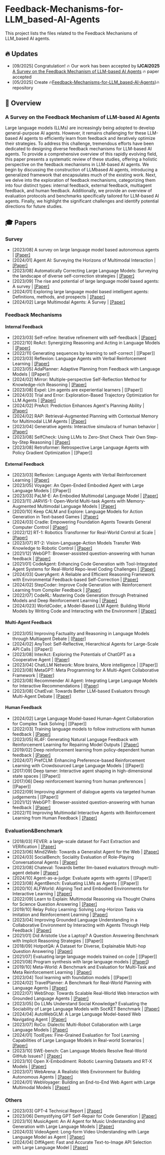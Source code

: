 # Feedback-Mechanisms-for-LLM_based-AI-Agents

This project lists the files related to the Feedback Mechanisms of LLM_based AI agents.

## 🔥 Updates

- [09/2025] Congratulation! 🔥 Our work has been accepted by **IJCAI2025** [A Survey on the Feedback Mechanism of LLM-based AI Agents](https://www.ijcai.org/proceedings/2025/1175) 🔥 paper accepted
- [05/2025] Create 🔥[Feedback-Mechanisms-for-LLM_based-AI-Agents]([https://github.com/kevinson7515/VC-Bench](https://github.com/kevinson7515/Agents-Feedback-Mechanisms)))🔥 repository


## 📣 Overview

### A Survey on the Feedback Mechanism of LLM-based AI Agents

Large language models (LLMs) are increasingly being adopted to develop general-purpose AI agents. However, it remains challenging for these LLM-based AI agents to efficiently learn from feedback and iteratively optimize their strategies. To address this challenge, tremendous efforts have been dedicated to designing diverse feedback mechanisms for LLM-based AI agents. To provide a comprehensive overview of this rapidly evolving field, this paper presents a systematic review of these studies, offering a holistic perspective on the feedback mechanisms in LLM-based AI agents. We begin by discussing the construction of LLMbased AI agents, introducing a generalized framework that encapsulates much of the existing work. Next, we delve into the exploration of feedback mechanisms, categorizing them into four distinct types: internal feedback, external feedback, multiagent feedback, and human feedback. Additionally, we provide an overview of evaluation protocols and benchmarks specifically tailored for LLM-based AI agents. Finally, we highlight the significant challenges and identify potential directions for future studies.

## 🎓 Papers

### Survey

- [2023/08] A survey on large language model based autonomous agents | [[Paper]](https://arxiv.org/abs/2308.11432)
- [2024/01] Agent AI: Surveying the Horizons of Multimodal Interaction | [[Paper]](https://arxiv.org/abs/2401.03568)
- [2023/08] Automatically Correcting Large Language Models: Surveying the landscape of diverse self-correction strategies | [[Paper]](https://arxiv.org/abs/2308.03188)
- [2023/09] The rise and potential of large language model based agents: A survey | [[Paper]](https://arxiv.org/abs/2309.07864)
- [2024/01] Exploring large language model based intelligent agents: Definitions, methods, and prospects | [[Paper]](https://arxiv.org/abs/2401.03428)
- [2024/02] Large Multimodal Agents: A Survey | [[Paper]](https://arxiv.org/abs/2402.15116)

### Feedback Mechanisms

#### Internal Feedback

- [2023/03] Self-refine: Iterative refinement with self-feedback | [[Paper]](https://arxiv.org/abs/2303.17651)
- [2022/10] ReAct: Synergizing Reasoning and Acting in Language Models | [[Paper]](https://arxiv.org/abs/2210.03629)
- [2022/11] Generating sequences by learning to self-correct | [[Paper]]
- [2023/03] Reflexion: Language Agents with Verbal Reinforcement Learning | [[Paper]](https://arxiv.org/abs/2303.11366)
- [2023/05] AdaPlanner: Adaptive Planning from Feedback with Language Models | [[Paper]]
- [2024/02] Mirror: Multiple-perspective Self-Reflection Method for Knowledge-rich Reasoning | [[Paper]](https://arxiv.org/abs/2402.14963)
- [2023/08] Expel: Llm agents are experiential learners | [[Paper]]
- [2024/03] Trial and Error: Exploration-Based Trajectory Optimization for LLM Agents | [[Paper]](https://arxiv.org/abs/2403.02502)
- [2024/02] PreAct: Prediction Enhances Agent's Planning Ability | [[Paper]](https://arxiv.org/abs/2402.11534)
- [2024/02] RAP: Retrieval-Augmented Planning with Contextual Memory for Multimodal LLM Agents | [[Paper]](https://arxiv.org/abs/2402.03610)
- [2023/04] Generative agents: Interactive simulacra of human behavior | [[Paper]](https://arxiv.org/abs/2304.03442)
- [2023/08] SelfCheck: Using LLMs to Zero-Shot Check Their Own Step-by-Step Reasoning | [[Paper]](https://arxiv.org/abs/2308.00436)
- [2023/08] Retroformer: Retrospective Large Language Agents with Policy Gradient Optimization | [[Paper]]

#### External Feedback

- [2023/03] Reflexion: Language Agents with Verbal Reinforcement Learning | [[Paper]](https://arxiv.org/abs/2303.11366)
- [2023/05] Voyager: An Open-Ended Embodied Agent with Large Language Models | [[Paper]]
- [2023/03] PaLM-E: An Embodied Multimodal Language Model | [[Paper]](https://arxiv.org/abs/2303.03378)
- [2023/11] JARVIS-1: Open-World Multi-task Agents with Memory-Augmented Multimodal Language Models | [[Paper]](https://arxiv.org/abs/2311.05997)
- [2020/10] Keep CALM and Explore: Language Models for Action Generation in Text-based Games | [[Paper]](https://arxiv.org/abs/2010.02903)
- [2024/03] Cradle: Empowering Foundation Agents Towards General Computer Control | [[Paper]](https://arxiv.org/abs/2403.03186)
- [2022/12] RT-1: Robotics Transformer for Real-World Control at Scale | [[Paper]](https://arxiv.org/abs/2212.06817)
- [2023/07] RT-2: Vision-Language-Action Models Transfer Web Knowledge to Robotic Control | [[Paper]](https://arxiv.org/abs/2307.15818)
- [2021/12] WebGPT: Browser-assisted question-answering with human feedback | [[Paper]](https://arxiv.org/abs/2112.09332)
- [2021/01] CodeAgent: Enhancing Code Generation with Tool-Integrated Agent Systems for Real-World Repo-level Coding Challenges | [[Paper]](https://arxiv.org/abs/2401.07339)
- [2024/03] QueryAgent: A Reliable and Efficient Reasoning Framework with Environmental Feedback-based Self-Correction | [[Paper]](https://arxiv.org/abs/2403.11886)
- [2024/02] StepCoder: Improve Code Generation with Reinforcement Learning from Compiler Feedback | [[Paper]](https://arxiv.org/abs/2402.01391)
- [2022/07] CodeRL: Mastering Code Generation through Pretrained Models and Deep Reinforcement Learning | [[Paper]](https://arxiv.org/abs/2207.01780)
- [2024/023] WorldCoder, a Model-Based LLM Agent: Building World Models by Writing Code and Interacting with the Environment | [[Paper]](https://arxiv.org/abs/2402.12275)

#### Multi-Agent Feedback

- [2023/05] Improving Factuality and Reasoning in Language Models through Multiagent Debate | [[Paper]](https://arxiv.org/abs/2305.14325)
- [2024/02] AnyTool: Self-Reflective, Hierarchical Agents for Large-Scale API Calls | [[Paper]]
- [2023/08] InterAct: Exploring the Potentials of ChatGPT as a Cooperative Agent | [[Paper]](https://arxiv.org/abs/2308.01552)
- [2023/04] ChatLLM Network: More brains, More intelligence | [[Paper]]
- [2023/08] MetaGPT: Meta Programming for A Multi-Agent Collaborative Framework | [[Paper]](https://arxiv.org/abs/2308.00352)
- [2023/08] Recommender AI Agent: Integrating Large Language Models for Interactive Recommendations | [[Paper]](https://arxiv.org/abs/2308.16505)
- [2023/08] ChatEval: Towards Better LLM-based Evaluators through Multi-Agent Debate | [[Paper]](https://arxiv.org/abs/2308.07201)

#### Human Feedback

- [2024/02] Large Language Model-based Human-Agent Collaboration for Complex Task Solving | [[Paper]]
- [2022/03] Training language models to follow instructions with human feedback | [[Paper]](https://arxiv.org/abs/2203.02155)
- [2023/05] RL4F: Generating Natural Language Feedback with Reinforcement Learning for Repairing Model Outputs | [[Paper]](https://arxiv.org/abs/2305.08844)
- [2019/02] Deep reinforcement learning from policy-dependent human feedback | [[Paper]](https://arxiv.org/abs/1902.04257)
- [2024/07] PrefCLM: Enhancing Preference-based Reinforcement Learning with Crowdsourced Large Language Models | [[Paper]]
- [2017/09] Deep tamer: Interactive agent shaping in high-dimensional state spaces | [[Paper]]
- [2017/06] Deep reinforcement learning from human preferences | [[Paper]]
- [2022/09] Improving alignment of dialogue agents via targeted human judgements | [[Paper]]
- [2021/12] WebGPT: Browser-assisted question-answering with human feedback | [[Paper]](https://arxiv.org/abs/2112.09332)
- [2022/11] Improving Multimodal Interactive Agents with Reinforcement Learning from Human Feedback | [[Paper]](https://arxiv.org/abs/2211.11602)

### Evaluation&Benchmark

- [2018/03] FEVER: a large-scale dataset for Fact Extraction and VERification | [[Paper]](https://arxiv.org/abs/1803.05355)
- [2023/06] Mind2Web: Towards a Generalist Agent for the Web | [[Paper]](https://arxiv.org/abs/2306.06070)
- [2024/03] SocialBench: Sociality Evaluation of Role-Playing Conversational Agents | [[Paper]](https://arxiv.org/abs/2403.13679)
- [2023/08] Chateval: Towards better llm-based evaluators through multi-agent debate | [[Paper]](https://arxiv.org/abs/2308.07201)
- [2024/10] Agent-as-a-judge: Evaluate agents with agents | [[Paper]]
- [2023/08] AgentBench: Evaluating LLMs as Agents | [[Paper]]
- [2020/10] ALFWorld: Aligning Text and Embodied Environments for Interactive Learning | [[Paper]](https://arxiv.org/abs/2010.03768)
- [2022/09] Learn to Explain: Multimodal Reasoning via Thought Chains for Science Question Answering | [[Paper]](https://arxiv.org/abs/2209.09513)
- [2019/10] Relay Policy Learning: Solving Long-Horizon Tasks via Imitation and Reinforcement Learning | [[Paper]](https://arxiv.org/abs/1910.11956)
- [2023/04] Improving Grounded Language Understanding in a Collaborative Environment by Interacting with Agents Through Help Feedback | [[Paper]](https://arxiv.org/abs/2304.10750)
- [2021/01] Did Aristotle Use a Laptop? A Question Answering Benchmark with Implicit Reasoning Strategies | [[Paper]]
- [2018/09] HotpotQA: A Dataset for Diverse, Explainable Multi-hop Question Answering | [[Paper]](https://arxiv.org/abs/1809.09600)
- [2021/07] Evaluating large language models trained on code | [[Paper]]
- [2021/08] Program synthesis with large language models | [[Paper]](https://arxiv.org/abs/2108.07732))
- [2019/10] Meta-World: A Benchmark and Evaluation for Multi-Task and Meta Reinforcement Learning | [[Paper]](https://arxiv.org/abs/1910.10897)
- [2023/04] Tool learning with foundation models | [[Paper]]
- [2024/02] TravelPlanner: A Benchmark for Real-World Planning with Language Agents | [[Paper]](https://arxiv.org/abs/2402.01622)
- [2022/07] WebShop: Towards Scalable Real-World Web Interaction with Grounded Language Agents | [[Paper]](https://arxiv.org/abs/2207.01206)
- [2023/05] Do LLMs Understand Social Knowledge? Evaluating the Sociability of Large Language Models with SocKET Benchmark | [[Paper]](https://arxiv.org/abs/2305.14938)
- [2024/04] AutoWebGLM: A Large Language Model-based Web Navigating Agent | [[Paper]](https://arxiv.org/abs/2404.03648)
- [2023/07] RoCo: Dialectic Multi-Robot Collaboration with Large Language Models | [[Paper]](https://arxiv.org/abs/2307.04738)
- [2024/01] ToolEyes: Fine-Grained Evaluation for Tool Learning Capabilities of Large Language Models in Real-world Scenarios | [[Paper]](https://arxiv.org/abs/2401.00741)
- [2023/10] SWE-bench: Can Language Models Resolve Real-World GitHub Issues? | [[Paper]](https://arxiv.org/abs/2310.06770)
- [2023/10] Open X-Embodiment: Robotic Learning Datasets and RT-X Models | [[Paper]](https://arxiv.org/abs/2310.08864)
- [2023/07] WebArena: A Realistic Web Environment for Building Autonomous Agents | [[Paper]](https://arxiv.org/abs/2307.13854)
- [2024/01] WebVoyager: Building an End-to-End Web Agent with Large Multimodal Models | [[Paper]](https://arxiv.org/abs/2401.13919)

### Others

- [2023/03] GPT-4 Technical Report | [[Paper]](https://arxiv.org/abs/2303.08774)
- [2023/06] Demystifying GPT Self-Repair for Code Generation | [[Paper]](https://export.arxiv.org/abs/2306.09896v2)
- [2023/10] MusicAgent: An AI Agent for Music Understanding and Generation with Large Language Models | [[Paper]](https://arxiv.org/abs/2310.11954)
- [2024/03] VideoAgent: Long-form Video Understanding with Large Language Model as Agent | [[Paper]](https://arxiv.org/abs/2403.10517)
- [2024/04] DiffAgent: Fast and Accurate Text-to-Image API Selection with Large Language Model | [[Paper]](https://arxiv.org/abs/2404.01342)
